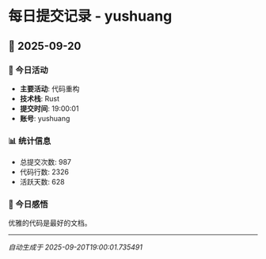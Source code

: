 # 每日提交记录 - yushuang

## 📅 2025-09-20

### 🎯 今日活动
- **主要活动**: 代码重构
- **技术栈**: Rust
- **提交时间**: 19:00:01
- **账号**: yushuang

### 📊 统计信息
- 总提交次数: 987
- 代码行数: 2326
- 活跃天数: 628

### 💭 今日感悟
优雅的代码是最好的文档。

---
*自动生成于 2025-09-20T19:00:01.735491*
